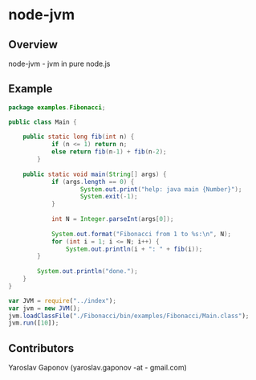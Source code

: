 node-jvm
========

## Overview

node-jvm - jvm in pure node.js


## Example

```java
package examples.Fibonacci;

public class Main {
	
	public static long fib(int n) {
            if (n <= 1) return n;
            else return fib(n-1) + fib(n-2);
        }
        
	public static void main(String[] args) {
            if (args.length == 0) {
                    System.out.print("help: java main {Number}");
                    System.exit(-1);
            }		
		
            int N = Integer.parseInt(args[0]);
            
            System.out.format("Fibonacci from 1 to %s:\n", N);
            for (int i = 1; i <= N; i++) {
                System.out.println(i + ": " + fib(i));
	    }
		
	    System.out.println("done.");
	}
}
```

```javascript
var JVM = require("../index");
var jvm = new JVM();
jvm.loadClassFile("./Fibonacci/bin/examples/Fibonacci/Main.class");
jvm.run([10]);
```

## Contributors

Yaroslav Gaponov (yaroslav.gaponov -at - gmail.com)